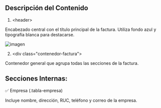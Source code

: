 ## Descripción del Contenido

1. &lt;header&gt;


Encabezado central con el título principal de la factura. Utiliza fondo azul y tipografía blanca para destacarse.

![imagen](https://github.com/user-attachments/assets/a0e5181d-d407-42ac-9118-b409bfc273de)

2. &lt;div class="contenedor-factura"&gt;

Contenedor general que agrupa todas las secciones de la factura.
## Secciones Internas:

✅ Empresa (.tabla-empresa)

Incluye nombre, dirección, RUC, teléfono y correo de la empresa.

